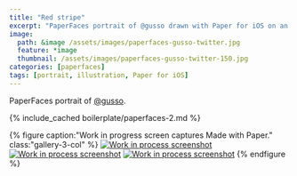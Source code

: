 ```yaml
---
title: "Red stripe"
excerpt: "PaperFaces portrait of @gusso drawn with Paper for iOS on an iPad."
image: 
  path: &image /assets/images/paperfaces-gusso-twitter.jpg 
  feature: *image
  thumbnail: /assets/images/paperfaces-gusso-twitter-150.jpg
categories: [paperfaces]
tags: [portrait, illustration, Paper for iOS]
---
```


PaperFaces portrait of [@gusso](https://twitter.com/gusso).

{% include_cached boilerplate/paperfaces-2.md %}

{% figure caption:"Work in progress screen captures Made with Paper." class:"gallery-3-col" %}
[![Work in process screenshot](/assets/images/paperfaces-gusso-process-1-600.jpg)](/assets/images/paperfaces-gusso-process-1-lg.jpg) [![Work in process screenshot](/assets/images/paperfaces-gusso-process-2-600.jpg)](/assets/images/paperfaces-gusso-process-2-lg.jpg) [![Work in process screenshot](/assets/images/paperfaces-gusso-process-3-600.jpg)](/assets/images/paperfaces-gusso-process-3-lg.jpg)
{% endfigure %}
